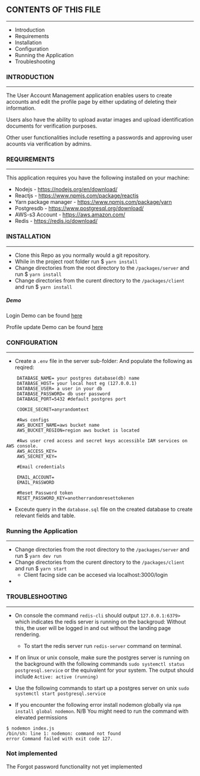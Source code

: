 ## CONTENTS OF THIS FILE
---------------------

 * Introduction
 * Requirements
 * Installation
 * Configuration
 * Running the Application
 * Troubleshooting

### INTRODUCTION
------------

The User Account Management application enables users to create accounts and edit the profile page by either updating of deleting their information. 

Users also have the ability to upload avatar images and upload identification documents for verification purposes. 

Other user functionalities include resetting a passwords and approving user acounts via verification by admins.



### REQUIREMENTS
------------

This application requires you have the following installed on your machine:

 * Nodejs - https://nodejs.org/en/download/
 * Reactjs - https://www.npmjs.com/package/reactjs
 * Yarn package manager  - https://www.npmjs.com/package/yarn
 * Postgresdb - https://www.postgresql.org/download/
 * AWS-s3 Account - https://aws.amazon.com/
 * Redis - https://redis.io/download/


### INSTALLATION
------------
 
 * Clone this Repo as you normally would a git repository. 
 * While in the project root folder run $ `yarn install`
 * Change directories from the root directory to the `/packages/server` and run $ `yarn install`
 * Change directories from the curent directory to the `/packages/client` and run $ `yarn install`

##### Demo
Login Demo can be found [here](https://www.loom.com/share/2dbdcba8b12740d9aaab5c7ca0381011)

Profile update Demo can be found [here](https://www.loom.com/share/ac7e28a3604b4294b46d8bb57a541fb2) 

### CONFIGURATION
-------------
 
 * Create a `.env` file in the server sub-folder:
    And populate the following as reqired:

```
    DATABASE_NAME= your postgres database(db) name
    DATABASE_HOST= your local host eg (127.0.0.1)
    DATABASE_USER= a user in your db
    DATABASE_PASSWORD= db user password
    DATABASE_PORT=5432 #default postgres port 

    COOKIE_SECRET=anyrandomtext

    #Aws configs 
    AWS_BUCKET_NAME=aws bucket name
    AWS_BUCKET_REGION=region aws bucket is located

    #Aws user cred access and secret keys accessible IAM services on AWS console. 
    AWS_ACCESS_KEY=
    AWS_SECRET_KEY=
    
    #Email credentials 

    EMAIL_ACCOUNT=
    EMAIL_PASSWORD

    #Reset Password token
    RESET_PASSWORD_KEY=anotherrandomresettokenen

```

 * Exceute query in the `database.sql` file on the created database to create relevant fields and table.


### Running the Application
---------------
 * Change directories from the root directory to the `/packages/server` and run $ `yarn dev run`
 * Change directories from the curent directory to the `/packages/client` and run $ `yarn start`
    - Client facing side can be accesed via localhost:3000/login 
 * 

### TROUBLESHOOTING
---------------

 * On console the command `redis-cli` should output `127.0.0.1:6379>` which indicates the redis server is running on the backgroud: Without this, the user will be logged in and out without the landing page rendering. 
    - To start the redis server run `redis-server` command on terminal.


 * If on linux or unix console, make sure the postgres server is running on the background with the following commands `sudo systemctl status postgresql.service` or the equivalent for your system. The output should include `Active: active (running)` 
 * Use the following commands to start up a postgres server on unix  `sudo systemctl start postgresql.service`


* If you encounter the following error install nodemon globally via `npm install global nodemon`. N/B You might need to run the command with elevated permissions

``` 
$ nodemon index.js
/bin/sh: line 1: nodemon: command not found
error Command failed with exit code 127.
```


### Not implemented 

The Forgot password functionality not yet implemented

